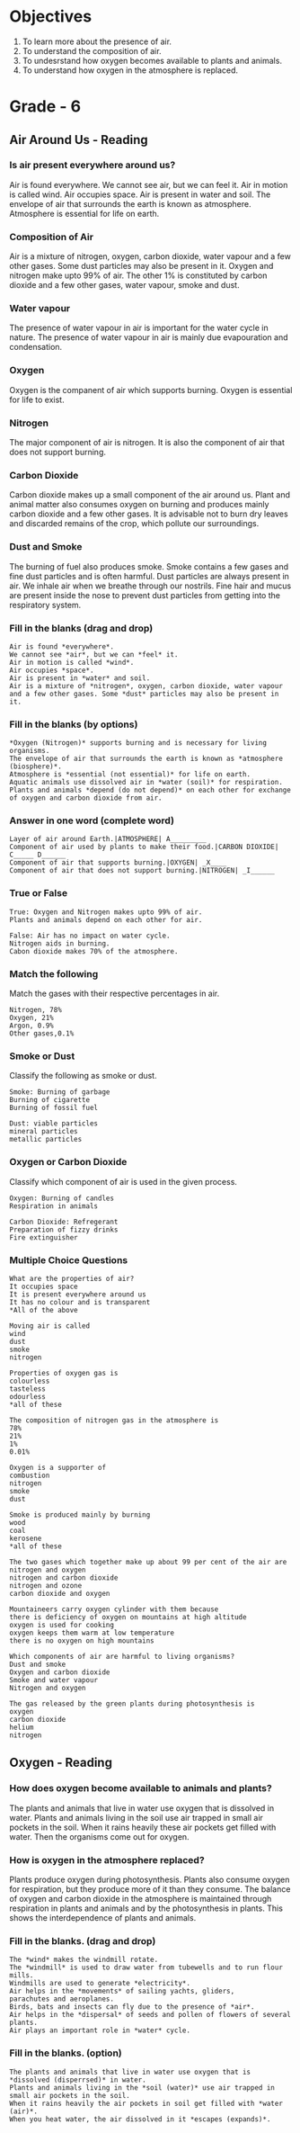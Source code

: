 # Objectives
1. To learn more about the presence of air.
2. To understand the composition of air.
3. To undesrstand how oxygen becomes available to plants and animals.
4. To understand how oxygen in the atmosphere is replaced.

# Grade - 6
## Air Around Us - Reading
### Is air present everywhere around us?
Air is found everywhere. We cannot see air, but we can feel it. Air in motion is called wind. Air occupies space. Air is present in water and soil. The envelope of air that surrounds the earth is known as atmosphere. Atmosphere is essential for life on earth.

### Composition of Air
Air is a mixture of nitrogen, oxygen, carbon dioxide, water vapour and a few other gases. Some dust particles may also be present in it. Oxygen and nitrogen make upto 99% of air. The other 1% is constituted by carbon dioxide and a few other gases, water vapour, smoke and dust.

### Water vapour
The presence of water vapour in air is important for the water cycle in nature. The presence of water vapour in air is mainly due evapouration and condensation.

### Oxygen
Oxygen is the companent of air which supports burning. Oxygen is essential for life to exist.

### Nitrogen
The major component of air is nitrogen. It is also the component of air that does not support burning.

### Carbon Dioxide
Carbon dioxide makes up a small component of the air around us. Plant and animal matter also consumes oxygen on burning and produces mainly carbon dioxide and a few other gases. It is advisable not to burn dry leaves and discarded remains of the crop, which pollute our surroundings.

### Dust and Smoke
The burning of fuel also produces smoke. Smoke contains a few gases and fine dust particles and is often harmful. Dust particles are always present in air. We inhale air when we breathe through our nostrils. Fine hair and mucus are present inside the nose to prevent dust particles from getting into the respiratory system.

### Fill in the blanks (drag and drop)
```
Air is found *everywhere*.
We cannot see *air*, but we can *feel* it.
Air in motion is called *wind*.
Air occupies *space*.
Air is present in *water* and soil.
Air is a mixture of *nitrogen*, oxygen, carbon dioxide, water vapour and a few other gases. Some *dust* particles may also be present in it.
```
### Fill in the blanks (by options)
```
*Oxygen (Nitrogen)* supports burning and is necessary for living organisms.
The envelope of air that surrounds the earth is known as *atmosphere (biosphere)*.
Atmosphere is *essential (not essential)* for life on earth.
Aquatic animals use dissolved air in *water (soil)* for respiration.
Plants and animals *depend (do not depend)* on each other for exchange of oxygen and carbon dioxide from air.
```
### Answer in one word (complete word)
```
Layer of air around Earth.|ATMOSPHERE| A_________
Component of air used by plants to make their food.|CARBON DIOXIDE| C_____ D______
Component of air that supports burning.|OXYGEN| _X____
Component of air that does not support burning.|NITROGEN| _I______
```
### True or False
```
True: Oxygen and Nitrogen makes upto 99% of air.
Plants and animals depend on each other for air.

False: Air has no impact on water cycle.
Nitrogen aids in burning.
Cabon dioxide makes 70% of the atmosphere.
```
### Match the following
Match the gases with their respective percentages in air.

```
Nitrogen, 78%
Oxygen, 21%
Argon, 0.9%
Other gases,0.1%
```
### Smoke or Dust
Classify the following as smoke or dust.
```
Smoke: Burning of garbage
Burning of cigarette
Burning of fossil fuel

Dust: viable particles
mineral particles
metallic particles
```
### Oxygen or Carbon Dioxide
Classify which component of air is used in the given process.

```
Oxygen: Burning of candles
Respiration in animals

Carbon Dioxide: Refregerant
Preparation of fizzy drinks
Fire extinguisher
```
### Multiple Choice Questions
```
What are the properties of air?
It occupies space
It is present everywhere around us
It has no colour and is transparent
*All of the above

Moving air is called
wind
dust
smoke
nitrogen

Properties of oxygen gas is
colourless
tasteless
odourless
*all of these

The composition of nitrogen gas in the atmosphere is
78%
21%
1%
0.01%

Oxygen is a supporter of
combustion
nitrogen
smoke
dust

Smoke is produced mainly by burning
wood
coal
kerosene
*all of these

The two gases which together make up about 99 per cent of the air are
nitrogen and oxygen
nitrogen and carbon dioxide
nitrogen and ozone
carbon dioxide and oxygen

Mountaineers carry oxygen cylinder with them because
there is deficiency of oxygen on mountains at high altitude
oxygen is used for cooking
oxygen keeps them warm at low temperature
there is no oxygen on high mountains

Which components of air are harmful to living organisms?
Dust and smoke
Oxygen and carbon dioxide
Smoke and water vapour
Nitrogen and oxygen

The gas released by the green plants during photosynthesis is
oxygen
carbon dioxide
helium
nitrogen
```
## Oxygen - Reading
### How does oxygen become available to animals and plants?
The plants and animals that live in water use oxygen that is dissolved in water. Plants and animals living in the soil use air trapped in small air pockets in the soil. When it rains heavily these air pockets get filled with water. Then the organisms come out for oxygen.

### How is oxygen in the atmosphere replaced?
Plants produce oxygen during photosynthesis. Plants also
consume oxygen for respiration, but they produce more of it than they consume. The balance of oxygen and carbon dioxide in the atmosphere is maintained through respiration in plants and animals and by the photosynthesis in plants. This shows the interdependence of plants and animals. 

### Fill in the blanks. (drag and drop)
```
The *wind* makes the windmill rotate. 
The *windmill* is used to draw water from tubewells and to run flour mills. 
Windmills are used to generate *electricity*. 
Air helps in the *movements* of sailing yachts, gliders,
parachutes and aeroplanes. 
Birds, bats and insects can fly due to the presence of *air*. 
Air helps in the *dispersal* of seeds and pollen of flowers of several plants. 
Air plays an important role in *water* cycle.

```
### Fill in the blanks. (option)
```
The plants and animals that live in water use oxygen that is *dissolved (disperrsed)* in water. 
Plants and animals living in the *soil (water)* use air trapped in small air pockets in the soil. 
When it rains heavily the air pockets in soil get filled with *water (air)*.
When you heat water, the air dissolved in it *escapes (expands)*.
```

